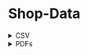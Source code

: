 # Shop-Data

<details>

  <summary>CSV</summary>

  # CSV's
  
</details>

<details>

  <summary>PDFs</summary>

  # PDF

[Team List](PDF's/team-list.pdf)

[Connection Status](PDF's/teams.pdf)

[Practice Match Schedule](PDF's/practice.pdf)

[Qualification Match Schedule](PDF's/qualification.pdf)

</details>
